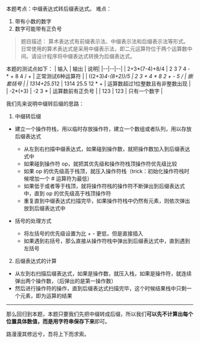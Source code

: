 本题考点：中缀表达式转后缀表达式。
难点：

 1. 带有小数的数字
 2. 数字可能带有正负号

>题目描述：
>算术表达式有前缀表示法、中缀表示法和后缀表示法等形式。日常使用的算术表达式是采用中缀表示法，即二元运算符位于两个运算数中间。请设计程序将中缀表达式转换为后缀表达式。

本题的测试点如下：
| 输入 | 输出 | 说明|
|--|--|--| 
| 2+3*(7-4)+8/4 | 2 3 7 4 - * + 8 4 / + | 正常测试6种运算符 |
| ((2+3)*4-(8+2))/5 | 2 3 + 4 * 8 2 + - 5 / | 嵌套括号 |
| 1314+25.5*12 | 1314 25.5 12 * + | 运算数超过1位整数且有非整数出现 |
| -2*(+3) | -2 3 * | 运算数前有正负号 |
| 123 | 123 | 只有一个数字 |

我们先来说明中缀转后缀的思路：
1. 中缀转后缀
* 建立一个操作符栈，用以临时存放操作符，建立一个数组或者队列，用以存放后缀表达式
	* 从左到右扫描中缀表达式，如果碰到操作数，就把操作数加入到后缀表达式中
	* 如果碰到操作符 op，就把其优先级和操作符栈顶操作符优先级比较
	* 如果 op 的优先级高于栈顶，就压入操作符栈（trick：初始化操作符栈时候增加一个 # 运算符为最低）
	* 如果低于或者等于栈顶，就将操作符栈的操作符不断弹出到后缀表达式中，直到 op 的优先级高于栈顶操作符
	* 重复直到中缀表达式扫描完毕，如果操作符栈中仍然有元素，则依次弹出放到后缀表达式中
		
* 括号的处理方式
	* 将左括号的优先级设置为比 + - 更低，但是直接插入
	* 如果遇到右括号，那么直接从操作符栈中弹出到后缀表达式中，直到遇到左括号
2. 后缀表达式的计算
* 从左到右扫描后缀表达式，如果是操作数，就压入栈，如果是操作符，就连续弹出两个操作数，（后弹出的是第一操作数）
* 然后进行操作符的操作，直到后缀表达式扫描完毕，这个时候结果栈中只剩一个元素，即为运算的结果
        
 --------
那么回归到本题，本题只要我们先把中缀转成后缀，所以我们**可以先不计算出每个位置具体数值，而是用字符串保存下来**即可。


路漫漫其修远兮，吾将上下而求索。